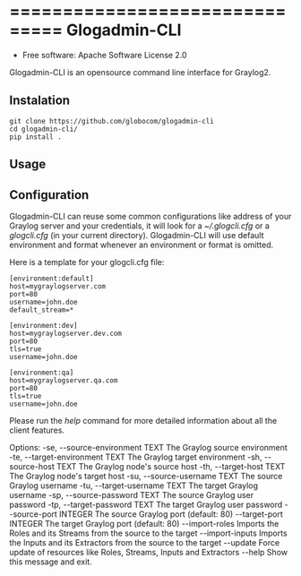 ===============================
Glogadmin-CLI
===============================

* Free software: Apache Software License 2.0

Glogadmin-CLI is an opensource command line interface for Graylog2.

Instalation
--------

	git clone https://github.com/globocom/glogadmin-cli
	cd glogadmin-cli/
	pip install .

Usage
--------



Configuration
--------

Glogadmin-CLI can reuse some common configurations like address of your Graylog server and your credentials, it will look for a
*~/.glogcli.cfg* or a *glogcli.cfg* (in your current directory). Glogadmin-CLI will use default environment and format
whenever an environment or format is omitted.

Here is a template for your glogcli.cfg file:

    [environment:default]
    host=mygraylogserver.com
    port=80
    username=john.doe
    default_stream=*

    [environment:dev]
    host=mygraylogserver.dev.com
    port=80
    tls=true
    username=john.doe

    [environment:qa]
    host=mygraylogserver.qa.com
    port=80
    tls=true
    username=john.doe

Please run the *help* command for more detailed information about all the client features.

Options:
  -se, --source-environment TEXT  The Graylog source environment
  -te, --target-environment TEXT  The Graylog target environment
  -sh, --source-host TEXT         The Graylog node's source host
  -th, --target-host TEXT         The Graylog node's target host
  -su, --source-username TEXT     The source Graylog username
  -tu, --target-username TEXT     The target Graylog username
  -sp, --source-password TEXT     The source Graylog user password
  -tp, --target-password TEXT     The target Graylog user password
  --source-port INTEGER           The source Graylog port (default: 80)
  --target-port INTEGER           The target Graylog port (default: 80)
  --import-roles                  Imports the Roles and its Streams from the
                                  source to the target
  --import-inputs                 Imports the Inputs and its Extractors from
                                  the source to the target
  --update                        Force update of resources like Roles,
                                  Streams, Inputs and Extractors
  --help                          Show this message and exit.



